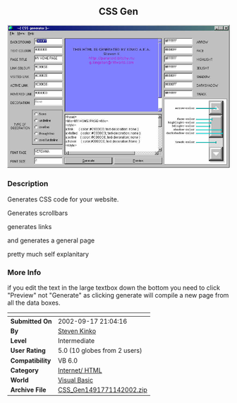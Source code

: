﻿<div align="center">

## CSS Gen

<img src="PIC2002124149237889.jpg">
</div>

### Description

Generates CSS code for your website.

Generates scrollbars

generates links

and generates a general page

pretty much self explanitary
 
### More Info
 
if you edit the text in the large textbox down the bottom you need to click "Preview" not "Generate" as clicking generate will compile a new page from all the data boxes.


<span>             |<span>
---                |---
**Submitted On**   |2002-09-17 21:04:16
**By**             |[Steven Kinko](https://github.com/Planet-Source-Code/PSCIndex/blob/master/ByAuthor/steven-kinko.md)
**Level**          |Intermediate
**User Rating**    |5.0 (10 globes from 2 users)
**Compatibility**  |VB 6\.0
**Category**       |[Internet/ HTML](https://github.com/Planet-Source-Code/PSCIndex/blob/master/ByCategory/internet-html__1-34.md)
**World**          |[Visual Basic](https://github.com/Planet-Source-Code/PSCIndex/blob/master/ByWorld/visual-basic.md)
**Archive File**   |[CSS\_Gen1491771142002\.zip](https://github.com/Planet-Source-Code/steven-kinko-css-gen__1-40400/archive/master.zip)








